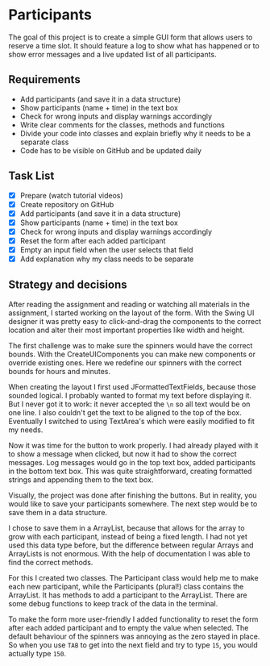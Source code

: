 # Participants
The goal of this project is to create a simple GUI form that allows users to reserve a time slot. It should feature a log to show what has happened or to show error messages and a live updated list of all participants.

## Requirements
* Add participants (and save it in a data structure)
* Show participants (name + time) in the text box
* Check for wrong inputs and display warnings accordingly
* Write clear comments for the classes, methods and functions
* Divide your code into classes and explain briefly why it needs to be a separate class
* Code has to be visible on GitHub and be updated daily

## Task List
- [x] Prepare (watch tutorial videos)
- [x] Create repository on GitHub
- [x] Add participants (and save it in a data structure)
- [x] Show participants (name + time) in the text box
- [x] Check for wrong inputs and display warnings accordingly
- [x] Reset the form after each added participant
- [x] Empty an input field when the user selects that field
- [x] Add explanation why my class needs to be separate

## Strategy and decisions
After reading the assignment and reading or watching all materials in the assignment, I started working on the layout of the form. With the Swing UI designer it was pretty easy to click-and-drag the components to the correct location and alter their most important properties like width and height.

The first challenge was to make sure the spinners would have the correct bounds. With the CreateUIComponents you can make new components or override existing ones. Here we redefine our spinners with the correct bounds for hours and minutes.

When creating the layout I first used JFormattedTextFields, because those sounded logical. I probably wanted to format my text before displaying it. But I never got it to work: it never accepted the `\n` so all text would be on one line. I also couldn't get the text to be aligned to the top of the box. Eventually I switched to using TextArea's which were easily modified to fit my needs.

Now it was time for the button to work properly. I had already played with it to show a message when clicked, but now it had to show the correct messages. Log messages would go in the top text box, added participants in the bottom text box. This was quite straightforward, creating formatted strings and appending them to the text box.

Visually, the project was done after finishing the buttons. But in reality, you would like to save your participants somewhere. The next step would be to save them in a data structure.

I chose to save them in a ArrayList, because that allows for the array to grow with each participant, instead of being a fixed length. I had not yet used this data type before, but the difference between regular Arrays and ArrayLists is not enormous. With the help of documentation I was able to find the correct methods.

For this I created two classes. The Participant class would help me to make each new participant, while the Participants (plural!) class contains the ArrayList. It has methods to add a participant to the ArrayList. There are some debug functions to keep track of the data in the terminal.

To make the form more user-friendly I added functionality to reset the form after each added participant and to empty the value when selected. The default behaviour of the spinners was annoying as the zero stayed in place. So when you use `TAB` to get into the next field and try to type `15`, you would actually type `150`.
